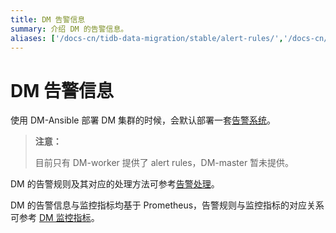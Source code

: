 ```yaml
---
title: DM 告警信息
summary: 介绍 DM 的告警信息。
aliases: ['/docs-cn/tidb-data-migration/stable/alert-rules/','/docs-cn/tidb-data-migration/v1.0/alert-rules/']
---
```


# DM 告警信息

使用 DM-Ansible 部署 DM 集群的时候，会默认部署一套[告警系统](replicate-data-using-dm.md#第-7-步监控任务与查看日志)。

> **注意：**
>
> 目前只有 DM-worker 提供了 alert rules，DM-master 暂未提供。

DM 的告警规则及其对应的处理方法可参考[告警处理](handle-alerts.md)。

DM 的告警信息与监控指标均基于 Prometheus，告警规则与监控指标的对应关系可参考 [DM 监控指标](monitor-a-dm-cluster.md)。
